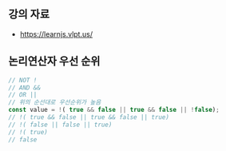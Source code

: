 ## 강의 자료

- https://learnjs.vlpt.us/

## 논리연산자 우선 순위

```javascript
// NOT !
// AND &&
// OR ||
// 위의 순선대로 우선순위가 높음
const value = !( true && false || true && false || !false);
// !( true && false || true && false || true)
// !( false || false || true)
// !( true)
// false
```

